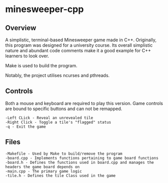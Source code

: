 # minesweeper-cpp
## Overview
A simplistic, terminal-based Minesweeper game made in C++. Originally, this program was designed for a university course. Its overall simplistic nature and abundant code comments make it a good example for C++ learners to look over.

Make is used to build the program.

Notably, the project utilises ncurses and pthreads.
## Controls
Both a mouse and keyboard are required to play this version. Game controls are bound to specific buttons and can not be remapped. 
```
-Left CLick - Reveal an unrevealed tile
-Right Click - Toggle a tile's "flagged" status
-q - Exit the game
```
## Files
```
-Makefile - Used by Make to build/remove the program
-board.cpp - Implements functions pertaining to game board functions
-board.h - Defines the functions used in board.cpp and manages the headers the game board depends on
-main.cpp - The primary game logic
-tile.h - Defines the tile Class used in the game
```
